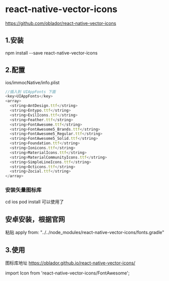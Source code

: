 # react-native-vector-icons
https://github.com/oblador/react-native-vector-icons

## 1.安装
npm install --save react-native-vector-icons

## 2.配置
ios/immocNative/info.plist

```javascript
//插入到 UIAppFonts 下面
<key>UIAppFonts</key>
<array>
  <string>AntDesign.ttf</string>
  <string>Entypo.ttf</string>
  <string>EvilIcons.ttf</string>
  <string>Feather.ttf</string>
  <string>FontAwesome.ttf</string>
  <string>FontAwesome5_Brands.ttf</string>
  <string>FontAwesome5_Regular.ttf</string>
  <string>FontAwesome5_Solid.ttf</string>
  <string>Foundation.ttf</string>
  <string>Ionicons.ttf</string>
  <string>MaterialIcons.ttf</string>
  <string>MaterialCommunityIcons.ttf</string>
  <string>SimpleLineIcons.ttf</string>
  <string>Octicons.ttf</string>
  <string>Zocial.ttf</string>
</array>
```

### 安装矢量图标库
cd ios
pod install
可以使用了

## 安卓安装，根据官网
粘贴
apply from: "../../node_modules/react-native-vector-icons/fonts.gradle"

## 3.使用
图标库地址
https://oblador.github.io/react-native-vector-icons/

import Icon from 'react-native-vector-icons/FontAwesome';

<Icon name="rocket" size={30} color="#900"></Icon>